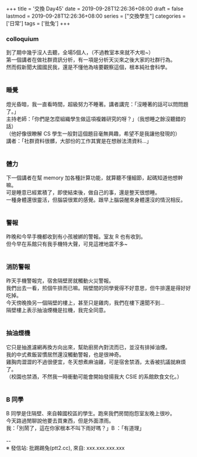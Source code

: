 +++
title = '交換 Day45'
date = 2019-09-28T12:26:36+08:00
draft = false
lastmod = 2019-09-28T12:26:36+08:00
series = ["交換學生"]
categories = ['日常']
tags = ['批兔']
+++
### colloquium 
到了期中幾乎沒人去聽，全場5個人，（不過教室本來就不大啦~）<br>
第一個講者在做社群資訊分析，有一項是分析天災來之後大家的社群行為。<br>
然而假新聞大國國民我，還是不懂他為啥要觀察這個，根本純社會科學。<br>
<br>
### 睡覺 
燈光昏暗，我一直看時間，超級努力不睡著。講者講完：「沒睡著的話可以問問題了。」<br>
主持老師：「你們是怎麼組織學生做這項複雜研究的呀？」（我想睡之餘沒聽錯的話）<br>
（他好像很瞭解 CS 學生一般對這個題目毫無興趣，希望不是我讓他發現的）<br>
講者：「社群資料很髒，大部份的工作其實是在想辦法清資料...」<br>
<br>
### 體力 
下一個講者在幫 memory 加各種計算功能，就算聽不懂細節，起碼知道他想幹嘛。<br>
可是睡意已經累積了，即使結束後，做自己的事，還是整天很想睡。<br>
一種身體還很靈活，但腦袋很累的感覺。跟早上腦袋醒來身體還沒的情況相反。<br>
<br>
### 警報 
昨晚和今早手機都收到有小孩被綁的警報。室友 R 也有收到。<br>
但今早在系館只有我手機特大聲，可見這裡地震不多~<br>
<br>
### 消防警報 
昨天手機警報完，宿舍隔壁房就觸動火災警報。<br>
我們出去一看，煎個牛排而已嘛。隔壁間的同學覺得不好意思，但牛排還是得好好吃掉。<br>
今天傍晚換另一個隔壁的樓上，甚至只是雞肉，我們在樓下還聞不到...<br>
隔壁樓上表示抽油煙機是拉機，我完全同意。<br>
<br>
### 抽油煙機 
它只是抽進濾網再換方向出來，幫助廚房內對流而已，並沒有排掉油煙。<br>
我的中式煮飯習慣居然還沒觸動警報，也是很神奇。<br>
雞胸肉澀澀的不過很便宜，冬天想煮麻油雞，可是宿舍禁酒，太香被抗議就麻煩了。<br>
（校園也禁酒，不然我一時衝動可能會開始發揚我大 CSIE 的系館飲食文化。）<br>
<br>
### B 同學 
B 同學是住隔壁、來自韓國校區的學生。跑來我們房間抱怨室友晚上很吵。<br>
今天路過閒聊說他要去買東西，但是外面漂雨。<br>
我：「別鬧了，這在你家根本不叫下雨好嗎？」B ：「有道理」<br>
<br>
--<br>
※ 發信站: 批踢踢兔(ptt2.cc), 來自: xxx.xxx.xxx.xxx<br>
